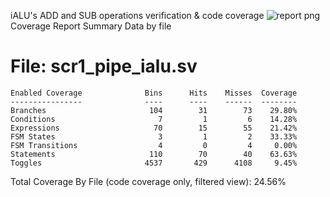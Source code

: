 iALU's ADD and SUB operations verification & code coverage
![report png](https://github.com/Shuregg/ialu-verification/assets/47576452/9a53cfeb-b433-4926-b971-fc28bb2bb558)
Coverage Report Summary Data by file

File: scr1_pipe_ialu.sv
=================================
    Enabled Coverage              Bins      Hits    Misses  Coverage
    ----------------              ----      ----    ------  --------
    Branches                       104        31        73    29.80%
    Conditions                       7         1         6    14.28%
    Expressions                     70        15        55    21.42%
    FSM States                       3         1         2    33.33%
    FSM Transitions                  4         0         4     0.00%
    Statements                     110        70        40    63.63%
    Toggles                       4537       429      4108     9.45%


Total Coverage By File (code coverage only, filtered view): 24.56%
